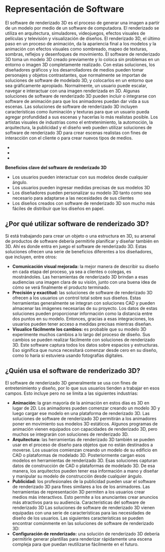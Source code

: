 
# Representación de Software

El software de renderizado 3D es el proceso de generar una imagen a partir de un modelo
por medio de un software de computadora. El renderizado se utiliza en arquitectura,
simuladores, videojuegos, efectos visuales de películas y televisión y visualización de
diseños. El renderizado 3D, el último paso en un proceso de animación, da la apariencia
final a los modelos y la animación con efectos visuales como sombreado, mapeo de
texturas, sombras, reflejos y desenfoques de movimiento.
El software de renderizado 3D toma un modelo 3D creado previamente y lo coloca sin
problemas en un entorno o imagen 3D completamente realizado. Con estas soluciones, los
diseñadores gráficos y los desarrolladores de medios pueden tomar personajes y objetos
contrastantes, que normalmente se importan de soluciones de software de modelado 3D, y
colocarlos en un entorno que sea gráficamente apropiado. Normalmente, un usuario puede
escalar, navegar e interactuar con una imagen renderizada en 3D. Algunas soluciones de
software de renderizado 3D pueden incluir o integrarse con software de animación para que
los animadores puedan dar vida a sus escenas. Las soluciones de software de renderizado
3D incluyen características como iluminación y texturas para que un usuario pueda agregar
profundidad a sus escenas y hacerlas lo más realistas posible. Los artistas visuales de
industrias como el entretenimiento, la automoción, la arquitectura, la publicidad y el diseño
web pueden utilizar soluciones de software de renderizado 3D para crear escenas realistas
con fines de interacción con el cliente o para crear nuevos tipos de medios.

<ul>
<li></li>
<li></li>
<li></li>
</ul>
<b>Beneficios clave del software de renderizado 3D</b>
<ul>
<li>Los usuarios pueden interactuar con sus modelos desde cualquier ángulo.  </li>
<li>Los usuarios pueden ingresar medidas precisas de sus modelos 3D </li>
<li>Los diseñadores pueden personalizar su modelo 3D tanto como sea necesario para
adaptarse a las necesidades de sus clientes </li>
<li>Los diseños creados con software de renderizado 3D son mucho más fáciles de
distribuir que los diseños en papel.</li>
</ul>


## <b>¿Por qué utilizar software de renderizado 3D?</b>
Si está trabajando para crear un objeto o una estructura en 3D, su arsenal de productos de
software debería permitirle planificar y diseñar también en 3D. Ahí es donde entra en juego
el software de renderizado 3D. Estas soluciones ofrecen una serie de beneficios diferentes
a los diseñadores, que incluyen, entre otros:
<ul>
<li><b>Comunicación visual mejorada:</b> la mejor manera de describir su diseño en cada
etapa del proceso, ya sea a clientes o colegas, es mostrándoles. Las herramientas
de renderizado 3D brindan a esas audiencias una imagen clara de su visión, junto
con una buena idea de cómo se verá finalmente el producto terminado. </li>
<li><b>Precisión y exactitud:</b> las soluciones de software de renderizado 3D ofrecen a los
usuarios un control total sobre sus diseños. Estas herramientas generalmente se integran con soluciones CAD y pueden almacenar las imágenes necesarias de su
proyecto. Los datos de estas soluciones pueden proporcionar información como la
distancia entre dos puntos en su modelo. Entonces, gracias a esas integraciones, los
usuarios pueden tener acceso a medidas precisas mientras diseñan. </li>
<li> <b>Visualice fácilmente los cambios: </b>es probable que su modelo 3D experimente
muchos cambios a lo largo del proceso de diseño. Sus cambios se pueden realizar
fácilmente con soluciones de renderizado 3D. Este software captura todos los datos
sobre espacios y estructuras. Eso significa que nunca necesitará comenzar desde
cero en su diseño, como lo haría si estuviera usando fotografías digitales. </li>
</ul>


## ¿Quién usa el software de renderizado 3D?
El software de renderizado 3D generalmente se usa con fines de entretenimiento y diseño,
por lo que sus usuarios tienden a trabajar en esos campos. Esto incluye pero no se limita a
las siguientes industrias:
<ul>
<li><b> Animación: </b>la gran mayoría de la animación en estos días es 3D en lugar de 2D.
Los animadores pueden comenzar creando un modelo 3D y luego cargar ese
modelo en una plataforma de renderizado 3D. Las soluciones de software de
renderizado 3D permitirán a los animadores poner en movimiento sus modelos 3D
estáticos. Algunos programas de animación vienen equipados con capacidades de
renderizado 3D, pero muchos se integrarán con soluciones de renderizado 3D. </li>
<li> <b>Arquitectura:</b> las herramientas de renderizado 3D también se pueden usar en el
proceso de diseño para objetos que no están destinados a moverse. Los usuarios
comienzan creando un modelo de su edificio en CAD o plataformas de modelado
3D. Posteriormente cargan esos modelos en herramientas de renderizado 3D. Esas
soluciones capturan datos de construcción de CAD o plataformas de modelado 3D.
De esa manera, los arquitectos pueden tener esa información a mano y diseñar y
manipular su modelo de construcción desde cualquier ángulo. </li>
<li><b> Publicidad:</b> los profesionales de la publicidad pueden usar el software de
renderizado 3D para fines similares a los de los animadores. Las herramientas de
representación 3D permiten a los usuarios crear medios más interactivos. Esto
permite a los anunciantes crear anuncios más atractivos para su audiencia.
Características del software de renderizado 3D
Las soluciones de software de renderizado 3D vienen equipadas con una serie de
características para las necesidades de diseño de los usuarios. Las siguientes
características se pueden encontrar comúnmente en las soluciones de software de
renderizado 3D: </li>
<li><b>Configuración de renderizado:</b> una solución de renderizado 3D debería permitirle
generar plantillas para renderizar rápidamente una escena compleja para que
puedan reutilizarse fácilmente en el futuro.
  </li>
</ul>

 

